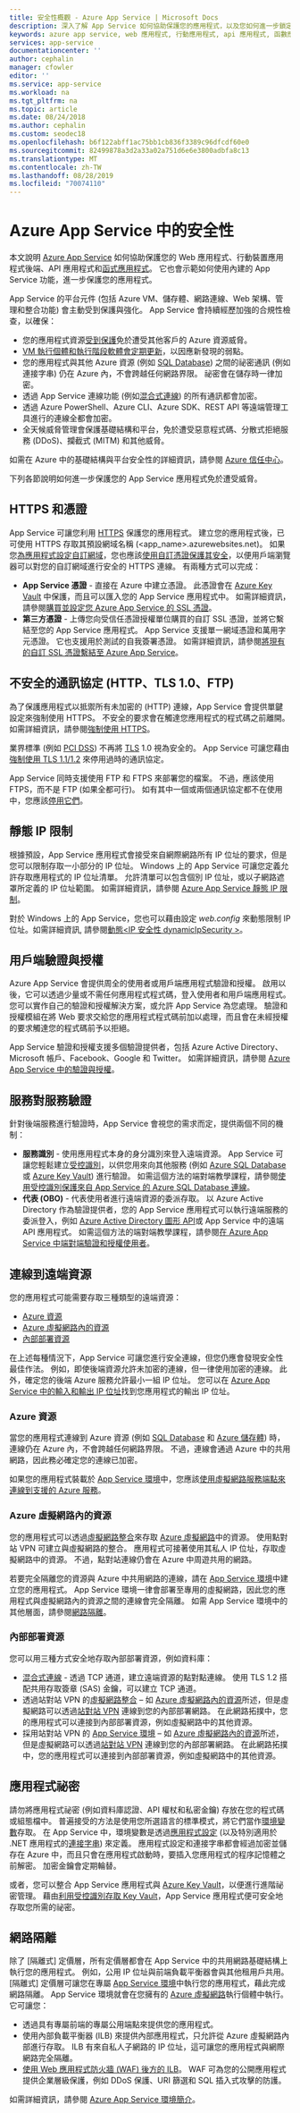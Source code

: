 ```yaml
---
title: 安全性概觀 - Azure App Service | Microsoft Docs
description: 深入了解 App Service 如何協助保護您的應用程式，以及您如何進一步鎖定您的應用程式免於遭受威脅。
keywords: azure app service, web 應用程式, 行動應用程式, api 應用程式, 函數應用程式, 安全性, 安全, 保護, 受保護, 合規性, 符合規範, 憑證, https, ftps, tls, 信任, 加密, 已加密, ip 限制, 驗證, 授權, authn, autho, msi, 受控服務身分識別, 受控識別, 祕密, 修補, 修補程式, 版本, 隔離, 網路隔離, ddos, mitm
services: app-service
documentationcenter: ''
author: cephalin
manager: cfowler
editor: ''
ms.service: app-service
ms.workload: na
ms.tgt_pltfrm: na
ms.topic: article
ms.date: 08/24/2018
ms.author: cephalin
ms.custom: seodec18
ms.openlocfilehash: b6f122abff1ac75bb1cb836f3389c96dfcdf60e0
ms.sourcegitcommit: 82499878a3d2a33a02a751d6e6e3800adbfa8c13
ms.translationtype: MT
ms.contentlocale: zh-TW
ms.lasthandoff: 08/28/2019
ms.locfileid: "70074110"
---
```

# <a name="security-in-azure-app-service"></a>Azure App Service 中的安全性

本文說明 [Azure App Service](overview.md) 如何協助保護您的 Web 應用程式、行動裝置應用程式後端、API 應用程式和[函式應用程式](/azure/azure-functions/)。 它也會示範如何使用內建的 App Service 功能，進一步保護您的應用程式。

App Service 的平台元件 (包括 Azure VM、儲存體、網路連線、Web 架構、管理和整合功能) 會主動受到保護與強化。 App Service 會持續經歷加強的合規性檢查，以確保：

- 您的應用程式資源[受到保護](https://github.com/projectkudu/kudu/wiki/Azure-Web-App-sandbox)免於遭受其他客戶的 Azure 資源威脅。
- [VM 執行個體和執行階段軟體會定期更新](overview-patch-os-runtime.md)，以因應新發現的弱點。 
- 您的應用程式與其他 Azure 資源 (例如 [SQL Database](https://azure.microsoft.com/services/sql-database/)) 之間的祕密通訊 (例如連接字串) 仍在 Azure 內，不會跨越任何網路界限。 祕密會在儲存時一律加密。
- 透過 App Service 連線功能 (例如[混合式連線](app-service-hybrid-connections.md)) 的所有通訊都會加密。 
- 透過 Azure PowerShell、Azure CLI、Azure SDK、REST API 等遠端管理工具進行的連線全都會加密。
- 全天候威脅管理會保護基礎結構和平台，免於遭受惡意程式碼、分散式拒絕服務 (DDoS)、攔截式 (MITM) 和其他威脅。

如需在 Azure 中的基礎結構與平台安全性的詳細資訊，請參閱 [Azure 信任中心](https://azure.microsoft.com/overview/trusted-cloud/)。

下列各節說明如何進一步保護您的 App Service 應用程式免於遭受威脅。

## <a name="https-and-certificates"></a>HTTPS 和憑證

App Service 可讓您利用 [HTTPS](https://wikipedia.org/wiki/HTTPS) 保護您的應用程式。 建立您的應用程式後，已可使用 HTTPS 存取其預設網域名稱 (\<app_name>.azurewebsites.net)。 如果您[為應用程式設定自訂網域](app-service-web-tutorial-custom-domain.md)，您也應該[使用自訂憑證保護其安全](app-service-web-tutorial-custom-ssl.md)，以便用戶端瀏覽器可以對您的自訂網域進行安全的 HTTPS 連線。 有兩種方式可以完成：

- **App Service 憑證** - 直接在 Azure 中建立憑證。 此憑證會在 [Azure Key Vault](/azure/key-vault/) 中保護，而且可以匯入您的 App Service 應用程式中。 如需詳細資訊，請參閱[購買並設定您 Azure App Service 的 SSL 憑證](web-sites-purchase-ssl-web-site.md)。
- **第三方憑證** - 上傳您向受信任憑證授權單位購買的自訂 SSL 憑證，並將它繫結至您的 App Service 應用程式。 App Service 支援單一網域憑證和萬用字元憑證。 它也支援用於測試的自我簽署憑證。 如需詳細資訊，請參閱[將現有的自訂 SSL 憑證繫結至 Azure App Service](app-service-web-tutorial-custom-ssl.md)。

## <a name="insecure-protocols-http-tls-10-ftp"></a>不安全的通訊協定 (HTTP、TLS 1.0、FTP)

為了保護應用程式以抵禦所有未加密的 (HTTP) 連線，App Service 會提供單鍵設定來強制使用 HTTPS。 不安全的要求會在觸達您應用程式的程式碼之前離開。 如需詳細資訊，請參閱[強制使用 HTTPS](app-service-web-tutorial-custom-ssl.md#enforce-https)。

業界標準 (例如 [PCI DSS](https://wikipedia.org/wiki/Payment_Card_Industry_Data_Security_Standard)) 不再將 [TLS](https://wikipedia.org/wiki/Transport_Layer_Security) 1.0 視為安全的。 App Service 可讓您藉由[強制使用 TLS 1.1/1.2](app-service-web-tutorial-custom-ssl.md#enforce-tls-versions) 來停用過時的通訊協定。

App Service 同時支援使用 FTP 和 FTPS 來部署您的檔案。 不過，應該使用 FTPS，而不是 FTP (如果全都可行)。 如有其中一個或兩個通訊協定都不在使用中，您應該[停用它們](deploy-ftp.md#enforce-ftps)。

## <a name="static-ip-restrictions"></a>靜態 IP 限制

根據預設，App Service 應用程式會接受來自網際網路所有 IP 位址的要求，但是您可以限制存取一小部分的 IP 位址。 Windows 上的 App Service 可讓您定義允許存取應用程式的 IP 位址清單。 允許清單可以包含個別 IP 位址，或以子網路遮罩所定義的 IP 位址範圍。 如需詳細資訊，請參閱 [Azure App Service 靜態 IP 限制](app-service-ip-restrictions.md)。

對於 Windows 上的 App Service，您也可以藉由設定 _web.config_ 來動態限制 IP 位址。如需詳細資訊, 請參閱[動態\<IP 安全性 dynamicIpSecurity >](https://docs.microsoft.com/iis/configuration/system.webServer/security/dynamicIpSecurity/)。

## <a name="client-authentication-and-authorization"></a>用戶端驗證與授權

Azure App Service 會提供周全的使用者或用戶端應用程式驗證和授權。 啟用以後，它可以透過少量或不需任何應用程式程式碼，登入使用者和用戶端應用程式。 您可以實作自己的驗證和授權解決方案，或允許 App Service 為您處理。 驗證和授權模組在將 Web 要求交給您的應用程式程式碼前加以處理，而且會在未經授權的要求觸達您的程式碼前予以拒絕。

App Service 驗證和授權支援多個驗證提供者，包括 Azure Active Directory、Microsoft 帳戶、Facebook、Google 和 Twitter。 如需詳細資訊，請參閱 [Azure App Service 中的驗證與授權](overview-authentication-authorization.md)。

## <a name="service-to-service-authentication"></a>服務對服務驗證

針對後端服務進行驗證時，App Service 會視您的需求而定，提供兩個不同的機制：

- **服務識別** - 使用應用程式本身的身分識別來登入遠端資源。 App Service 可讓您輕鬆建立[受控識別](overview-managed-identity.md)，以供您用來向其他服務 (例如 [Azure SQL Database](/azure/sql-database/) 或 [Azure Key Vault](/azure/key-vault/)) 進行驗證。 如需這個方法的端對端教學課程，請參閱[使用受控識別保護來自 App Service 的 Azure SQL Database 連線](app-service-web-tutorial-connect-msi.md)。
- **代表 (OBO)** - 代表使用者進行遠端資源的委派存取。 以 Azure Active Directory 作為驗證提供者，您的 App Service 應用程式可以執行遠端服務的委派登入，例如 [Azure Active Directory 圖形 API](../active-directory/develop/active-directory-graph-api.md)或 App Service 中的遠端 API 應用程式。 如需這個方法的端對端教學課程，請參閱[在 Azure App Service 中端對端驗證和授權使用者](app-service-web-tutorial-auth-aad.md)。

## <a name="connectivity-to-remote-resources"></a>連線到遠端資源

您的應用程式可能需要存取三種類型的遠端資源： 

- [Azure 資源](#azure-resources)
- [Azure 虛擬網路內的資源](#resources-inside-an-azure-virtual-network)
- [內部部署資源](#on-premises-resources)

在上述每種情況下，App Service 可讓您進行安全連線，但您仍應會發現安全性最佳作法。 例如，即使後端資源允許未加密的連線，但一律使用加密的連線。 此外，確定您的後端 Azure 服務允許最小一組 IP 位址。 您可以在 [Azure App Service 中的輸入和輸出 IP 位址](overview-inbound-outbound-ips.md)找到您應用程式的輸出 IP 位址。

### <a name="azure-resources"></a>Azure 資源

當您的應用程式連線到 Azure 資源 (例如 [SQL Database](https://azure.microsoft.com/services/sql-database/) 和 [Azure 儲存體](/azure/storage/)) 時，連線仍在 Azure 內，不會跨越任何網路界限。 不過，連線會通過 Azure 中的共用網路，因此務必確定您的連線已加密。 

如果您的應用程式裝載於 [App Service 環境](environment/intro.md)中，您應該[使用虛擬網路服務端點來連線到支援的 Azure 服務](../virtual-network/virtual-network-service-endpoints-overview.md)。

### <a name="resources-inside-an-azure-virtual-network"></a>Azure 虛擬網路內的資源

您的應用程式可以透過[虛擬網路整合](web-sites-integrate-with-vnet.md)來存取 [Azure 虛擬網路](/azure/virtual-network/)中的資源。 使用點對站 VPN 可建立與虛擬網路的整合。 應用程式可接著使用其私人 IP 位址，存取虛擬網路中的資源。 不過，點對站連線仍會在 Azure 中周遊共用的網路。 

若要完全隔離您的資源與 Azure 中共用網路的連線，請在 [App Service 環境](environment/intro.md)中建立您的應用程式。 App Service 環境一律會部署至專用的虛擬網路，因此您的應用程式與虛擬網路內的資源之間的連線會完全隔離。 如需 App Service 環境中的其他層面，請參閱[網路隔離](#network-isolation)。

### <a name="on-premises-resources"></a>內部部署資源

您可以用三種方式安全地存取內部部署資源，例如資料庫： 

- [混合式連線](app-service-hybrid-connections.md) - 透過 TCP 通道，建立遠端資源的點對點連線。 使用 TLS 1.2 搭配共用存取簽章 (SAS) 金鑰，可以建立 TCP 通道。
- 透過站對站 VPN 的[虛擬網路整合](web-sites-integrate-with-vnet.md) – 如 [Azure 虛擬網路內的資源](#resources-inside-an-azure-virtual-network)所述，但是虛擬網路可以透過[站對站 VPN](../vpn-gateway/vpn-gateway-howto-site-to-site-resource-manager-portal.md) 連線到您的內部部署網路。 在此網路拓撲中，您的應用程式可以連接到內部部署資源，例如虛擬網路中的其他資源。
- 採用站對站 VPN 的 [App Service 環境](environment/intro.md) – 如 [Azure 虛擬網路內的資源](#resources-inside-an-azure-virtual-network)所述，但是虛擬網路可以透過[站對站 VPN](../vpn-gateway/vpn-gateway-howto-site-to-site-resource-manager-portal.md) 連線到您的內部部署網路。 在此網路拓撲中，您的應用程式可以連接到內部部署資源，例如虛擬網路中的其他資源。

## <a name="application-secrets"></a>應用程式祕密

請勿將應用程式祕密 (例如資料庫認證、API 權杖和私密金鑰) 存放在您的程式碼或組態檔中。 普遍接受的方法是使用您所選語言的標準模式，將它們當作[環境變數](https://wikipedia.org/wiki/Environment_variable)存取。 在 App Service 中，環境變數是透過[應用程式設定](configure-common.md#configure-app-settings) (以及特別適用於 .NET 應用程式的[連接字串](configure-common.md#configure-connection-strings)) 來定義。 應用程式設定和連接字串都會經過加密並儲存在 Azure 中，而且只會在應用程式啟動時，要插入您應用程式的程序記憶體之前解密。 加密金鑰會定期輪替。

或者，您可以整合 App Service 應用程式與 [Azure Key Vault](/azure/key-vault/)，以便進行進階祕密管理。 藉由[利用受控識別存取 Key Vault](../key-vault/tutorial-web-application-keyvault.md)，App Service 應用程式便可安全地存取您所需的祕密。

## <a name="network-isolation"></a>網路隔離

除了 [隔離式] 定價層，所有定價層都會在 App Service 中的共用網路基礎結構上執行您的應用程式。 例如，公用 IP 位址與前端負載平衡器會與其他租用戶共用。 [隔離式] 定價層可讓您在專屬 [App Service 環境](environment/intro.md)中執行您的應用程式，藉此完成網路隔離。 App Service 環境就會在您擁有的 [Azure 虛擬網路](/azure/virtual-network/)執行個體中執行。 它可讓您： 

- 透過具有專屬前端的專屬公用端點來提供您的應用程式。
- 使用內部負載平衡器 (ILB) 來提供內部應用程式，只允許從 Azure 虛擬網路內部進行存取。 ILB 有來自私人子網路的 IP 位址，這可讓您的應用程式與網際網路完全隔離。
- [使用 Web 應用程式防火牆 (WAF) 後方的 ILB](environment/integrate-with-application-gateway.md)。 WAF 可為您的公開應用程式提供企業層級保護，例如 DDoS 保護、URI 篩選和 SQL 插入式攻擊的防護。

如需詳細資訊，請參閱 [Azure App Service 環境簡介](environment/intro.md)。 

